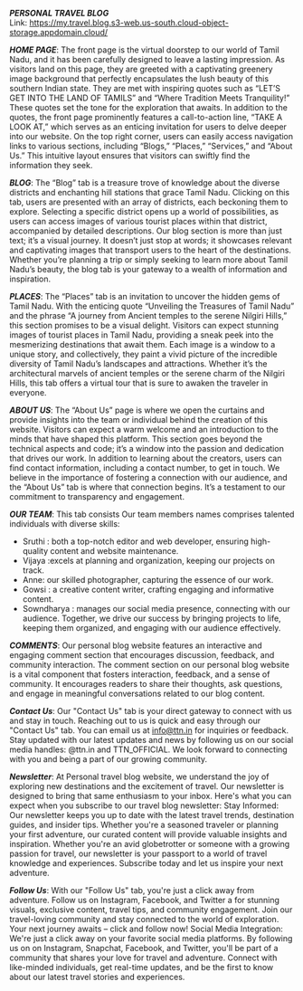 ***PERSONAL TRAVEL BLOG***<br>
Link: https://my.travel.blog.s3-web.us-south.cloud-object-storage.appdomain.cloud/ <br>


***HOME PAGE***:
The front page is the virtual doorstep to our world of Tamil Nadu, and it has been carefully designed to leave a lasting impression. As visitors land on this page, they are greeted with a captivating greenery image background that perfectly encapsulates the lush beauty of this southern Indian state. They are met with inspiring quotes such as “LET’S GET INTO THE LAND OF TAMILS” and “Where Tradition Meets Tranquility!” These quotes set the tone for the exploration that awaits.
In addition to the quotes, the front page prominently features a call-to-action line, “TAKE A LOOK AT,” which serves as an enticing invitation for users to delve deeper into our website. On the top right corner, users can easily access navigation links to various sections, including “Blogs,” “Places,” “Services,” and “About Us.” This intuitive layout ensures that visitors can swiftly find the information they seek.

***BLOG***:
The “Blog” tab is a treasure trove of knowledge about the diverse districts and enchanting hill stations that grace Tamil Nadu. Clicking on this tab, users are presented with an array of districts, each beckoning them to explore. Selecting a specific district opens up a world of possibilities, as users can access images of various tourist places within that district, accompanied by detailed descriptions.
Our blog section is more than just text; it’s a visual journey. It doesn’t just stop at words; it showcases relevant and captivating images that transport users to the heart of the destinations. Whether you’re planning a trip or simply seeking to learn more about Tamil Nadu’s beauty, the blog tab is your gateway to a wealth of information and inspiration.

***PLACES***:
The “Places” tab is an invitation to uncover the hidden gems of Tamil Nadu. With the enticing quote “Unveiling the Treasures of Tamil Nadu” and the phrase “A journey from Ancient temples to the serene Nilgiri Hills,” this section promises to be a visual delight. Visitors can expect stunning images of tourist places in Tamil Nadu, providing a sneak peek into the mesmerizing destinations that await them.
Each image is a window to a unique story, and collectively, they paint a vivid picture of the incredible diversity of Tamil Nadu’s landscapes and attractions. Whether it’s the architectural marvels of ancient temples or the serene charm of the Nilgiri Hills, this tab offers a virtual tour that is sure to awaken the traveler in everyone.

***ABOUT US***:
The “About Us” page is where we open the curtains and provide insights into the team or individual behind the creation of this website. Visitors can expect a warm welcome and an introduction to the minds that have shaped this platform. This section goes beyond the technical aspects and code; it’s a window into the passion and dedication that drives our work.
In addition to learning about the creators, users can find contact information, including a contact number, to get in touch. We believe in the importance of fostering a connection with our audience, and the “About Us” tab is where that connection begins. It’s a testament to our commitment to transparency and engagement.

***OUR TEAM***:
This tab consists Our team members names comprises talented individuals with diverse skills:
- Sruthi : both a top-notch editor and web developer, ensuring high-quality content and website maintenance.
- Vijaya :excels at planning and organization, keeping our projects on track.
- Anne: our skilled photographer, capturing the essence of our work.
- Gowsi : a creative content writer, crafting engaging and informative content.
- Sowndharya : manages our social media presence, connecting with our audience.
Together, we drive our success by bringing projects to life, keeping them organized, and engaging with our audience effectively.

***COMMENTS***:
Our personal blog website features an interactive and engaging comment section that encourages discussion, feedback, and community interaction.
The comment section on our personal blog website is a vital component that fosters interaction, feedback, and a sense of community. It encourages readers to share their thoughts, ask questions, and engage in meaningful conversations related to our blog content.

***Contact Us***:
Our "Contact Us" tab is your direct gateway to connect with us and stay in touch.
Reaching out to us is quick and easy through our "Contact Us" tab. You can email us at info@ttn.in for inquiries or feedback. Stay updated with our latest updates and news by following us on our social media handles: @ttn.in and TTN_OFFICIAL. We look forward to connecting with you and being a part of our growing community.

***Newsletter***:
At Personal travel blog website, we understand the joy of exploring new destinations and the excitement of travel. Our newsletter is designed to bring that same enthusiasm to your inbox. Here's what you can expect when you subscribe to our travel blog newsletter:
Stay Informed: Our newsletter keeps you up to date with the latest travel trends, destination guides, and insider tips. Whether you're a seasoned traveler or planning your first adventure, our curated content will provide valuable insights and inspiration.
Whether you're an avid globetrotter or someone with a growing passion for travel, our newsletter is your passport to a world of travel knowledge and experiences. Subscribe today and let us inspire your next adventure.

***Follow Us***: 
With our "Follow Us" tab, you're just a click away from adventure. Follow us on Instagram, Facebook, and Twitter a for stunning visuals, exclusive content, travel tips, and community engagement. Join our travel-loving community and stay connected to the world of exploration. Your next journey awaits – click and follow now!
Social Media Integration: We're just a click away on your favorite social media platforms. By following us on  on Instagram, Snapchat, Facebook, and Twitter, you'll be part of a community that shares your love for travel and adventure. Connect with like-minded individuals, get real-time updates, and be the first to know about our latest travel stories and experiences.
